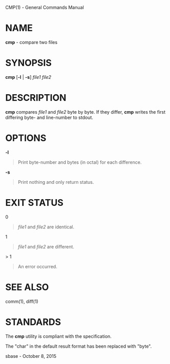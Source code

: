 CMP(1) - General Commands Manual

# NAME

**cmp** - compare two files

# SYNOPSIS

**cmp**
\[**-l**&nbsp;|&nbsp;**-s**]
*file1&nbsp;file2*

# DESCRIPTION

**cmp**
compares
*file1*
and
*file2*
byte by byte.
If they differ,
**cmp**
writes the first differing byte- and line-number to stdout.

# OPTIONS

**-l**

> Print byte-number and bytes (in octal) for each difference.

**-s**

> Print nothing and only return status.

# EXIT STATUS

0

> *file1*
> and
> *file2*
> are identical.

1

> *file1*
> and
> *file2*
> are different.

&gt; 1

> An error occurred.

# SEE ALSO

comm(1),
diff(1)

# STANDARDS

The
**cmp**
utility is compliant with the
specification.

The "char" in the default result format has been replaced with "byte".

sbase - October 8, 2015
